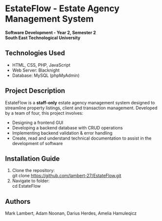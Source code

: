 # EstateFlow - Estate Agency Management System  
**Software Development - Year 2, Semester 2**  
**South East Technological University**

## Technologies Used
- HTML, CSS, PHP, JavaScript  
- Web Server: Blacknight  
- Database: MySQL (phpMyAdmin)  

## Project Description  
EstateFlow is a **staff-only** estate agency management system designed to streamline property listings, client and transaction management. Developed by a team of four, this project involves:  
* Designing a frontend GUI  
* Developing a backend database with CRUD operations  
* Implementing backend validation & error handling  
* Create, read and understand technical documentation to assist in the development of software

## Installation Guide
1. Clone the repository:  
   git clone https://github.com/lambert-27/EstateFlow.git
2. Navigate to folder:   
   cd EstateFlow

## Authors

Mark Lambert,               Adam Noonan,            Darius Herdes,        Amelia Hamuleqicz
